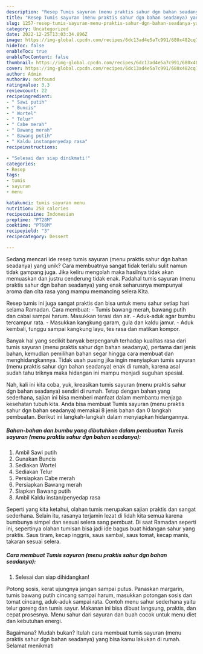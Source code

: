 ```yaml
---
description: "Resep Tumis sayuran (menu praktis sahur dgn bahan seadanya) yang Lezat"
title: "Resep Tumis sayuran (menu praktis sahur dgn bahan seadanya) yang Lezat"
slug: 1257-resep-tumis-sayuran-menu-praktis-sahur-dgn-bahan-seadanya-yang-lezat
category: Uncategorized
date: 2022-12-25T13:03:34.896Z
image: https://img-global.cpcdn.com/recipes/6dc13ad4e5a7c991/680x482cq70/tumis-sayuran-menu-praktis-sahur-dgn-bahan-seadanya-foto-resep-utama.jpg
hideToc: false
enableToc: true
enableTocContent: false
thumbnail: https://img-global.cpcdn.com/recipes/6dc13ad4e5a7c991/680x482cq70/tumis-sayuran-menu-praktis-sahur-dgn-bahan-seadanya-foto-resep-utama.jpg
cover: https://img-global.cpcdn.com/recipes/6dc13ad4e5a7c991/680x482cq70/tumis-sayuran-menu-praktis-sahur-dgn-bahan-seadanya-foto-resep-utama.jpg
author: Admin
authorAv: notfound
ratingvalue: 3.3
reviewcount: 22
recipeingredient:
- " Sawi putih"
- " Buncis"
- " Wortel"
- " Telur"
- " Cabe merah"
- " Bawang merah"
- " Bawang putih"
- " Kaldu instanpenyedap rasa"
recipeinstructions:

- "Selesai dan siap dinikmati!"
categories:
- Resep
tags:
- tumis
- sayuran
- menu

katakunci: tumis sayuran menu 
nutrition: 258 calories
recipecuisine: Indonesian
preptime: "PT28M"
cooktime: "PT60M"
recipeyield: "3"
recipecategory: Dessert

---
```





Sedang mencari ide resep tumis sayuran (menu praktis sahur dgn bahan seadanya) yang unik? Cara membuatnya sangat tidak terlalu sulit namun tidak gampang juga. Jika keliru mengolah maka hasilnya tidak akan memuaskan dan justru cenderung tidak enak. Padahal tumis sayuran (menu praktis sahur dgn bahan seadanya) yang enak seharusnya mempunyai aroma dan cita rasa yang mampu memancing selera Kita.





Resep tumis ini juga sangat praktis dan bisa untuk menu sahur setiap hari selama Ramadan. Cara membuat: - Tumis bawang merah, bawang putih dan cabai sampai harum. Masukkan terasi dan air. - Aduk-aduk agar bumbu tercampur rata. - Masukkan kangkung garam, gula dan kaldu jamur. - Aduk kembali, tunggu sampai kangkung layu, tes rasa dan matikan kompor.

Banyak hal yang sedikit banyak berpengaruh terhadap kualitas rasa dari tumis sayuran (menu praktis sahur dgn bahan seadanya), pertama dari jenis bahan, kemudian pemilihan bahan segar hingga cara membuat dan menghidangkannya. Tidak usah pusing jika ingin menyiapkan tumis sayuran (menu praktis sahur dgn bahan seadanya) enak di rumah, karena asal sudah tahu triknya maka hidangan ini mampu menjadi suguhan spesial.






Nah, kali ini kita coba, yuk, kreasikan tumis sayuran (menu praktis sahur dgn bahan seadanya) sendiri di rumah. Tetap dengan bahan yang sederhana, sajian ini bisa memberi manfaat dalam membantu menjaga kesehatan tubuh kita. Anda bisa membuat Tumis sayuran (menu praktis sahur dgn bahan seadanya) memakai 8 jenis bahan dan 0 langkah pembuatan. Berikut ini langkah-langkah dalam menyiapkan hidangannya.

<!--inarticleads1-->

##### Bahan-bahan dan bumbu yang dibutuhkan dalam pembuatan Tumis sayuran (menu praktis sahur dgn bahan seadanya):

1. Ambil  Sawi putih
1. Gunakan  Buncis
1. Sediakan  Wortel
1. Sediakan  Telur
1. Persiapkan  Cabe merah
1. Persiapkan  Bawang merah
1. Siapkan  Bawang putih
1. Ambil  Kaldu instan/penyedap rasa


Seperti yang kita ketahui, olahan tumis merupakan sajian praktis dan sangat sederhana. Selain itu, rasanya terjamin lezat di lidah kita semua karena bumbunya simpel dan sesuai selera sang pembuat. Di saat Ramadan seperti ini, sepertinya olahan tumisan bisa jadi ide bagus buat hidangan sahur yang praktis. Saus tiram, kecap inggris, saus sambal, saus tomat, kecap manis, takaran sesuai selera. 

<!--inarticleads2-->

##### Cara membuat Tumis sayuran (menu praktis sahur dgn bahan seadanya):


1. Selesai dan siap dihidangkan!

Potong sosis, kerat ujungnya jangan sampai putus. Panaskan margarin, tumis bawang putih cincang sampai harum, masukkan potongan sosis dan tomat cincang, aduk-aduk sampai rata. Contoh menu sahur sederhana yaitu telur goreng dan tumis sayur. Makanan ini bisa dibuat langsung, praktis, dan cepat prosesnya. Menu sahur dari sayuran dan buah cocok untuk menu diet dan kebutuhan energi. 

Bagaimana? Mudah bukan? Itulah cara membuat tumis sayuran (menu praktis sahur dgn bahan seadanya) yang bisa kamu lakukan di rumah. Selamat menikmati
